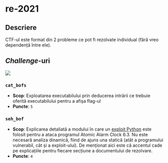 # re-2021

## Descriere

CTF-ul este format din 2 probleme ce pot fi rezolvate individual (fără vreo dependență între ele).

## *Challenge*-uri

<a href="https://github.com/iosifache/BinExpLabs/releases/download/v1.5/re-2021.zip">
    <img src="https://img.shields.io/badge/Release%20cu%20Fișierele%20Necesare-Descarcă-blue?style=for-the-badge&logo=github"/>
</a>

### `cat_bofs`

- **Scop**: Exploatarea executabilului prin deducerea intrării ce trebuie oferită executabilului pentru a afișa flag-ul
- **Puncte**: `5`

### `seh_bof`

- **Scop**: Explicarea detaliată a modului în care un [exploit Python](https://0day.today/exploit/34263) este folosit pentru a ataca programul Atomic Alarm Clock 6.3. Nu este necesară analiza dinamică, fiind de ajuns una statică (atât a programului vulnerabil, cât și a exploit-ului). De menționat aici este că accentul cade pe explicațiile pentru fiecare secțiune a documentului de rezolvare.
- **Puncte**: `4`